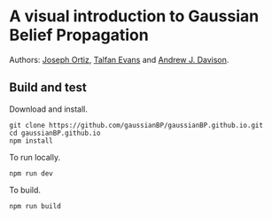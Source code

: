 # A visual introduction to Gaussian Belief Propagation

Authors: [Joseph Ortiz](https://joeaortiz.github.io/), [Talfan Evans](http://www.talfanevans.co.uk/) and [Andrew J. Davison](https://www.doc.ic.ac.uk/~ajd/).

## Build and test
Download and install.
```
git clone https://github.com/gaussianBP/gaussianBP.github.io.git
cd gaussianBP.github.io
npm install
```
To run locally.
```
npm run dev
```
To build. 
```
npm run build
```
